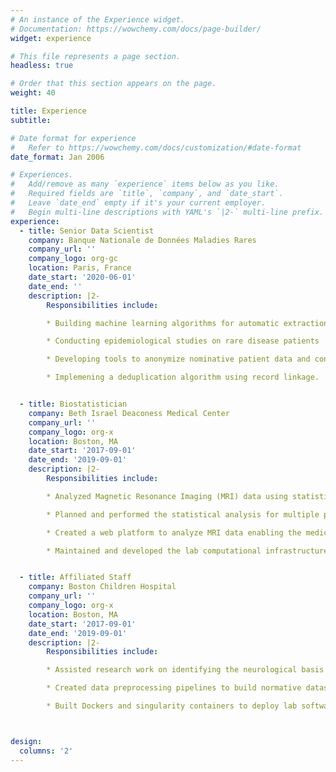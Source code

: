 ```yaml
---
# An instance of the Experience widget.
# Documentation: https://wowchemy.com/docs/page-builder/
widget: experience

# This file represents a page section.
headless: true

# Order that this section appears on the page.
weight: 40

title: Experience
subtitle:

# Date format for experience
#   Refer to https://wowchemy.com/docs/customization/#date-format
date_format: Jan 2006

# Experiences.
#   Add/remove as many `experience` items below as you like.
#   Required fields are `title`, `company`, and `date_start`.
#   Leave `date_end` empty if it's your current employer.
#   Begin multi-line descriptions with YAML's `|2-` multi-line prefix.
experience:
  - title: Senior Data Scientist
    company: Banque Nationale de Données Maladies Rares
    company_url: ''
    company_logo: org-gc
    location: Paris, France
    date_start: '2020-06-01'
    date_end: ''
    description: |2-
        Responsibilities include:

        * Building machine learning algorithms for automatic extraction of clinical information from rare diseases patients’ electronic health records.

        * Conducting epidemiological studies on rare disease patients

        * Developing tools to anonymize nominative patient data and contributing to build the desindentified research rare disease registry.

        * Implemening a deduplication algorithm using record linkage.


  - title: Biostatistician
    company: Beth Israel Deaconess Medical Center
    company_url: ''
    company_logo: org-x
    location: Boston, MA
    date_start: '2017-09-01'
    date_end: '2019-09-01'
    description: |2-
        Responsibilities include:

        * Analyzed Magnetic Resonance Imaging (MRI) data using statistics, machine learning, and deep learning to understand the effects of brain lesions on brain function.

        * Planned and performed the statistical analysis for multiple published research projects.

        * Created a web platform to analyze MRI data enabling the medical doctors and researchers to use state of the art quantitative methods.

        * Maintained and developed the lab computational infrastructures using sys admin and programming tools.


  - title: Affiliated Staff
    company: Boston Children Hospital
    company_url: ''
    company_logo: org-x
    location: Boston, MA
    date_start: '2017-09-01'
    date_end: '2019-09-01'
    description: |2-
        Responsibilities include:

        * Assisted research work on identifying the neurological basis of autism using MRIs data using statistics and machine learning.

        * Created data preprocessing pipelines to build normative datasets from publicly available data using the computational radiology lab infrastructures.

        * Built Dockers and singularity containers to deploy lab software solutions on BCH, Harvard Medical School, and Harvard Faculty of Art and Science high-performance clusters.



design:
  columns: '2'
---
```

